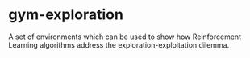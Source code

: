 # gym-exploration
A set of environments which can be used to show how Reinforcement Learning algorithms address the exploration-exploitation dilemma.

